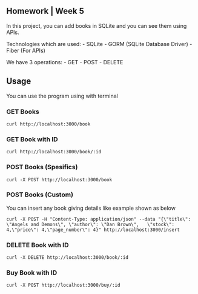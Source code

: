 ## Homework | Week 5

In this project, you can add books in SQLite and you can see them using APIs. 

Technologies which are used:
    -   SQLite
    -   GORM (SQLite Database Driver)
    -   Fiber (For APIs)

We have 3 operations:
    - GET
    - POST
    - DELETE

## Usage

You can use the program using with terminal

### GET Books
```
curl http://localhost:3000/book
```
### GET Book with ID
```
curl http://localhost:3000/book/:id
```

### POST Books (Spesifics)
```
curl -X POST http://localhost:3000/book 
```
### POST Books (Custom)

You can insert any book giving details like example shown as below

```
curl -X POST -H "Content-Type: application/json" --data "{\"title\": \"Angels and Demons\", \"author\": \"Dan Brown\",   \"stock\": 4,\"price\": 4,\"page_number\": 4}" http://localhost:3000/insert
```
### DELETE Book with ID
```
curl -X DELETE http://localhost:3000/book/:id
```

### Buy Book with ID
```
curl -X POST http://localhost:3000/buy/:id
```